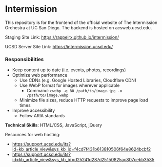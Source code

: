 # Intermission

This repository is for the frontend of the official website of The Intermission Orchestra at UC San Diego. The backend is hosted on acsweb.ucsd.edu.

Staging Site Link: https://rappelrx.github.io/intermission/

UCSD Server Site Link: https://intermission.ucsd.edu/ 

### Responsibilities
- Keep content up to date (i.e. events, photos, recordings)
- Optimize web performance
  - Use CDNs (e.g. Google Hosted Libraries, Cloudflare CDN)
  - Use WebP format for images wherever applicable
    - Command: `cwebp -q 80 /path/to/image.jpg -o /path/to/image.webp`
  - Minimize file sizes, reduce HTTP requests to improve page load times
- Improve accessibility
  - Follow ARIA standards

**Technical Skills**: HTML/CSS, JavaScript, jQuery

Resources for web hosting:
- https://support.ucsd.edu/its?id=kb_article_view&sys_kb_id=f4cd7f431b613810506f64e8624bcbf2
- https://support.ucsd.edu/its?id=kb_article_view&sys_kb_id=d25241d287d25150825ac807cebb3535 
